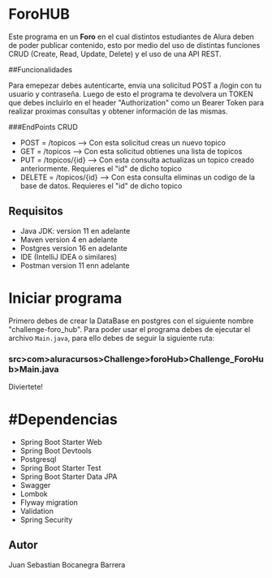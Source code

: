 # ForoHUB
Este programa en un __Foro__ en el cual distintos estudiantes de Alura deben de poder publicar contenido,
esto por medio del uso de distintas funciones CRUD (Create, Read, Update, Delete) y el uso de una API REST.

##Funcionalidades

Para emepezar debes autenticarte, envia una solicitud POST a /login con tu usuario y contraseña. Luego de esto
el programa te devolvera un TOKEN que debes incluirlo en el header "Authorization" como un Bearer Token para 
realizar proximas consultas y obtener información de las mismas.

###EndPoints CRUD
+   POST   =     /topicos       --> Con esta solicitud creas un nuevo topico
+   GET    =     /topicos       --> Con esta solicitud obtienes una lista de topicos
+   PUT    =     /topicos/{id}   --> Con esta consulta actualizas un topico creado anteriormente. Requieres el "id" de dicho topico
+ DELETE   =     /topicos/{id}   --> Con esta consulta eliminas un codigo de la base de datos. Requieres el "id" de dicho topico


## Requisitos

- Java JDK: version 11 en adelante
- Maven version 4 en adelante
- Postgres version 16 en adelante
- IDE (IntelliJ IDEA o similares)
- Postman version 11 enn adelante

# Iniciar programa

Primero debes de crear la DataBase en postgres con el siguiente nombre "challenge-foro_hub". Para poder usar el programa debes de
ejecutar el archivo `Main.java`, para ello debes de seguir la siguiente ruta:

### src>com>aluracursos>Challenge>foroHub>Challenge_ForoHub>Main.java

Diviertete!

# #Dependencias

+ Spring Boot Starter Web
+ Spring Boot Devtools
+ Postgresql
+ Spring Boot Starter Test
+ Spring Boot Starter Data JPA
+ Swagger
+ Lombok
+ Flyway migration
+ Validation
+ Spring Security

## Autor

Juan Sebastian Bocanegra Barrera

